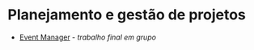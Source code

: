 # Planejamento e gestão de projetos

* [ Event Manager](https://github.com/debora-rebelatto/event-manager) - *trabalho final em grupo*